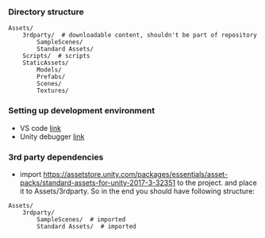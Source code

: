 ### Directory structure

```
Assets/
    3rdparty/  # downloadable content, shouldn't be part of repository
        SampleScenes/
        Standard Assets/
    Scripts/  # scripts
    StaticAssets/
        Models/
        Prefabs/
        Scenes/
        Textures/

```

### Setting up development environment

* VS code [link](https://code.visualstudio.com/docs/other/unity)
* Unity debugger [link](https://marketplace.visualstudio.com/items?itemName=Unity.unity-debug#:~:text=You%20can%20now%20debug%20your,should%20hit%20in%20VS%20code.)

### 3rd party dependencies

* import https://assetstore.unity.com/packages/essentials/asset-packs/standard-assets-for-unity-2017-3-32351 to the project. and place it to Assets/3rdparty. So in the end you should have following structure:

```
Assets/
    3rdparty/
        SampleScenes/  # imported
        Standard Assets/  # imported
```
